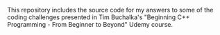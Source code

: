 This repository includes the source code for my answers to some of the coding challenges presented in Tim Buchalka's "Beginning C++ Programming - From Beginner to Beyond" Udemy course. 